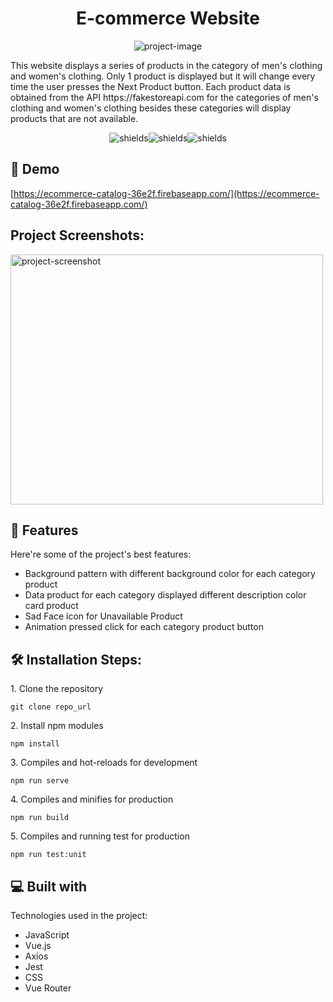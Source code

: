 <h1 align="center" id="title">E-commerce Website</h1>

<p align="center"><img src="https://socialify.git.ci/riohertanta/ecommerce-catalog/image?description=1&amp;language=1&amp;name=1&amp;owner=1&amp;theme=Light" alt="project-image"></p>

<p id="description">This website displays a series of products in the category of men's clothing and women's clothing. Only 1 product is displayed but it will change every time the user presses the Next Product button. Each product data is obtained from the API https://fakestoreapi.com for the categories of men's clothing and women's clothing besides these categories will display products that are not available.</p>

<p align="center"><img src="https://img.shields.io/github/issues/richardgery/ecommerce-catalog" alt="shields"><img src="https://img.shields.io/github/forks/richardgery/ecommerce-catalog" alt="shields"><img src="https://img.shields.io/github/stars/richardgery/ecommerce-catalog" alt="shields"></p>

<h2>🚀 Demo</h2>

[https://ecommerce-catalog-36e2f.firebaseapp.com/](https://ecommerce-catalog-36e2f.firebaseapp.com/)

<h2>Project Screenshots:</h2>

<img src="https://i.postimg.cc/xCPB0h3y/Ecommerce-catalog-36e2f-Full-Generic-Laptop-2023-29-1-at-4-23-24-PM.jpg" alt="project-screenshot" width="500" height="400/">

  
  
<h2>🧐 Features</h2>

Here're some of the project's best features:

*   Background pattern with different background color for each category product
*   Data product for each category displayed different description color card product
*   Sad Face icon for Unavailable Product
*   Animation pressed click for each category product button

<h2>🛠️ Installation Steps:</h2>

<p>1. Clone the repository</p>

```
git clone repo_url
```

<p>2. Install npm modules</p>

```
npm install
```

<p>3. Compiles and hot-reloads for development</p>

```
npm run serve
```

<p>4. Compiles and minifies for production</p>

```
npm run build
```

<p>5. Compiles and running test for production</p>

```
npm run test:unit
```

  
  
<h2>💻 Built with</h2>

Technologies used in the project:

*   JavaScript
*   Vue.js
*   Axios
*   Jest
*   CSS
*   Vue Router
